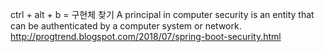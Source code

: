 ctrl + alt + b = 구현체 찾기
A principal in computer security is an entity that can be authenticated by a computer system or network. 
http://progtrend.blogspot.com/2018/07/spring-boot-security.html
